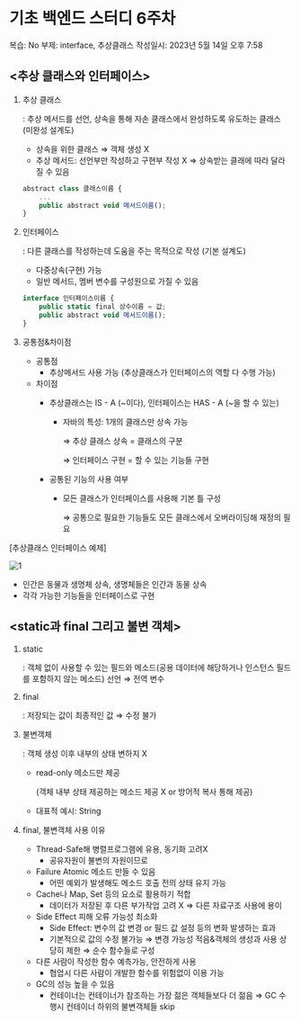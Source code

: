 # 기초 백엔드 스터디 6주차

복습: No
부제: interface, 추상클래스
작성일시: 2023년 5월 14일 오후 7:58

## <**추상 클래스와 인터페이스>**

1. 추상 클래스
    
    : 추상 메서드를 선언, 상속을 통해 자손 클래스에서 완성하도록 유도하는 클래스 (미완성 설계도)
    
    - 상속을 위한 클래스 ⇒ 객체 생성 X
    - 추상 메서드: 선언부만 작성하고 구현부 작성 X ⇒ 상속받는 클래에 따라 달라질 수 있음
    
    ```jsx
    abstract class 클래스이름 {
        ...
        public abstract void 메서드이름();
    }
    ```
    
2. 인터페이스
    
    : 다른 클래스를 작성하는데 도움을 주는 목적으로 작성 (기본 설계도)
    
    - 다중상속(구현) 가능
    - 일반 메서드, 멤버 변수를 구성원으로 가질 수 있음
    
    ```jsx
    interface 인터페이스이름 {
        public static final 상수이름 = 값;
        public abstract void 메서드이름();
    }
    ```
    
3. 공통점&차이점
    - 공통점
        - 추상메서드 사용 가능 (추상클래스가 인터페이스의 역할 다 수행 가능)
    - 차이점
        - 추상클래스는 IS - A (~이다), 인터페이스는 HAS - A (~을 할 수 있는)
            - 자바의 특성: 1개의 클래스만 상속 가능
                
                ⇒ 추상 클래스 상속 = 클래스의 구분
                
                ⇒ 인터페이스 구현 = 할 수 있는 기능들 구현
                
        - 공통된 기능의 사용 여부
            - 모든 클래스가 인터페이스를 사용해 기본 틀 구성
                
                ⇒ 공통으로 필요한 기능들도 모든 클래스에서 오버라이딩해 재정의 필요
                

[추상클래스 인터페이스 예제]

![1](https://github.com/yerin229/2023-1-OC-BE-Study/assets/127593340/2a4f89c1-95b5-48e3-bc5f-9acb2acadeb2)

- 인간은 동물과 생명체 상속, 생명체들은 인간과 동물 상속
- 각각 가능한 기능들을 인터페이스로 구현


## <**static과 final 그리고 불변 객체>**

1. static
    
    : 객체 없이 사용할 수 있는 필드와 메소드(공용 데이터에 해당하거나 인스턴스 필드를 포함하지 않는 메소드) 선언 ⇒ 전역 변수
    
2. final
    
    : 저장되는 값이 최종적인 값 ⇒ 수정 불가
    
3. 불변객체
    
    : 객체 생성 이후 내부의 상태 변하지 X
    
    - read-only 메소드만 제공
        
        (객체 내부 상태 제공하는 메소드 제공 X or  방어적 복사 통해 제공)
        
    - 대표적 예시: String
4. final, 불변객체 사용 이유
    - Thread-Safe해 병렬프로그램에 유용, 동기화 고려X
        - 공유자원이 불변의 자원이므로
    - Failure Atomic 메소드 만들 수 있음
        - 어떤 예외가 발생해도 메소드 호출 전의 상태 유지 가능
    - Cache나 Map, Set 등의 요소로 활용하기 적합
        - 데이터가 저장된 후 다른 부가작업 고려 X ⇒ 다른 자료구조 사용에 용이
    - Side Effect 피해 오류 가능성 최소화
        - Side Effect: 변수의 값 변경 or 필드 값 설정 등의 변화 발생하는 효과
        - 기본적으로 값의 수정 불가능 ⇒ 변경 가능성 적음&객체의 생성과 사용 상당히 제한 ⇒ 순수 함수들로 구성
    - 다른 사람이 작성한 함수 예측가능, 안전하게 사용
        - 협업시 다른 사람이 개발한 함수를 위험없이 이용 가능
    - GC의 성능 높을 수 있음
        - 컨테이너는 컨테이너가 참조하는 가장 젊은 객체들보다 더  젊음 ⇒ GC 수행시 컨테이너 하위의 불변객체들 skip
